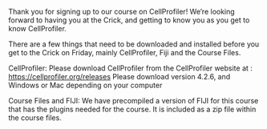 Thank you for signing up to our course on CellProfiler! We’re looking forward to having you at the Crick, and getting to know you as you get to know CellProfiler.

There are a few things that need to be downloaded and installed before you get to the Crick on Friday, mainly CellProfiler, Fiji and the Course Files. 

CellProfiler:
Please download CellProfiler from the CellProfiler website at : https://cellprofiler.org/releases 
Please download version 4.2.6, and Windows or Mac depending on your computer

Course Files and FIJI:
We have precompiled a version of FIJI for this course that has the plugins needed for the course. It is included as a zip file within the course files. 
